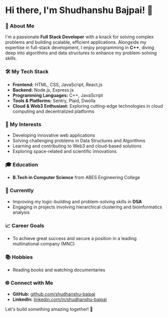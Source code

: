 # Hi there, I'm Shudhanshu Bajpai! 👋

### 🌟 About Me
I'm a passionate **Full Stack Developer** with a knack for solving complex problems and building scalable, efficient applications. Alongside my expertise in full-stack development, I enjoy programming in **C++**, diving deep into algorithms and data structures to enhance my problem-solving skills.

### 🛠️ My Tech Stack
- **Frontend:** HTML, CSS, JavaScript, React.js
- **Backend:** Node.js, Express.js
- **Programming Languages:** C++, JavaScript
- **Tools & Platforms:** Sentry, Plaid, Dwolla
- **Cloud & Web3 Enthusiast:** Exploring cutting-edge technologies in cloud computing and decentralized platforms

### 🚀 My Interests
- Developing innovative web applications
- Solving challenging problems in Data Structures and Algorithms
- Learning and contributing to Web3 and cloud-based solutions
- Exploring space-related and scientific innovations

### 🎓 Education
- **B.Tech in Computer Science** from ABES Engineering College

### 🌱 Currently
- Improving my logic-building and problem-solving skills in **DSA**
- Engaging in projects involving hierarchical clustering and bioinformatics analysis

### 📈 Career Goals
- To achieve great success and secure a position in a leading multinational company (MNC)

### 📚 Hobbies
- Reading books and watching documentaries

### 🌐 Connect with Me
- **GitHub:** [github.com/shudhanshu-bajpai](#)
- **LinkedIn:** [linkedin.com/in/shudhanshu-bajpai](#)

Let's build something amazing together! 🚀



<!---
shudhanshu-bajpai/shudhanshu-bajpai is a ✨ special ✨ repository because its `README.md` (this file) appears on your GitHub profile.
You can click the Preview link to take a look at your changes.
--->
